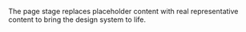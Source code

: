 The page stage replaces placeholder content with real representative content to bring the design system to life.
